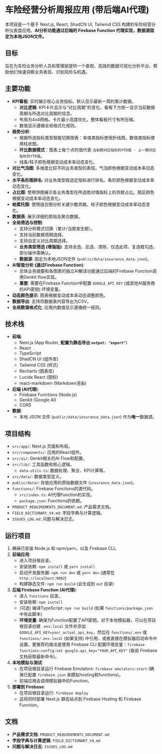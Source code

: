 
# 车险经营分析周报应用 (带后端AI代理)

本项目是一个基于 Next.js, React, ShadCN UI, Tailwind CSS 构建的车险经营分析仪表盘应用。**AI分析功能通过后端的 Firebase Function 代理实现，数据源固定为本地JSON文件。**

## 目标

旨在为车险业务分析人员和管理层提供一个直观、高效的数据可视化分析平台，帮助他们快速洞察业务表现、识别风险与机遇。

## 主要功能

- **KPI看板**: 实时展示核心业务指标。默认显示最新一周的累计数据。
    - **对比逻辑**: KPI卡片显示与“对比周期”的变化。看板下方统一显示当前数据周期与所选对比周期的信息。
    - 布局为4x4网格。卡片最小高度优化，整体看板尺寸有所压缩。
    - 数值显示遵循全局格式化规则。
- **趋势分析**:
    - 根据所选指标类型智能切换图表：率值类指标使用折线图，数值类指标使用柱状图。
    - **环比数据模式**：图表上每个点的值代表 `当前期对应指标的YTD值 - 上一期对应指标的YTD值`。
    - 线条/柱子颜色根据变动成本率动态变化。
- **对比气泡图**: 多维度比较不同业务类型的表现。气泡颜色根据变动成本率动态变化。
- **水平条形图排名**: 对业务类型按选定指标进行排名。条形颜色根据变动成本率动态变化。
- **占比图**: 使用饼图展示各业务类型在所选绝对值指标上的贡献占比。扇区颜色根据变动成本率动态变化。
- **帕累托图**: 使用组合图分析关键少数贡献。柱子颜色根据变动成本率动态变化。
- **数据表**: 展示详细的原始及聚合数据。
- **全局筛选与控制**:
    - 支持分析模式切换（累计/当周发生额）。
    * 支持当前数据周期选择。
    * 支持自定义对比周期选择。
    * **业务类型筛选 (增强版)**: 支持全选、反选、清除、仅选此项、复选框勾选，部分操作需确认。
    * **数据源**: 固定为本地JSON文件 (`public/data/insurance_data.json`)。
- **AI智能分析 (通过Firebase Function)**:
    * 总体业务摘要和各图表的独立AI解读功能通过后端的Firebase Function调用Genkit flow实现。
    * **重要**: 需要在Firebase Function中配置 `GOOGLE_API_KEY` (或其他AI服务商的API密钥) 环境变量。
- **动态颜色提示**: 图表根据变动成本率动态调整颜色。
- **数据导出**: 支持将数据表内容导出为CSV。
- **全局数值格式化**: 应用内数值显示遵循统一规则。

## 技术栈

- **前端**:
    - Next.js (App Router, **配置为静态导出 `output: "export"`**)
    - React
    - TypeScript
    - ShadCN UI (组件库)
    - Tailwind CSS (样式)
    - Recharts (图表库)
    - Lucide React (图标)
    - react-markdown (Markdown渲染)
- **后端 (AI代理)**:
    - Firebase Functions (Node.js)
    - Genkit (Google AI)
    - CORS
- **数据**:
    - 本地 JSON 文件 (`public/data/insurance_data.json`) 作为**唯一**数据源。

## 项目结构

- `src/app/`: Next.js 页面和布局。
- `src/components/`: 应用的React组件。
- `src/ai/`: Genkit相关的AI Flow和配置。
- `src/lib/`: 工具函数和核心逻辑。
    - `data-utils.ts`: 数据处理、聚合、KPI计算等。
- `src/data/`: 数据类型定义。
- `public/data/`: 存放应用的原始数据文件 (`insurance_data.json`)。
- `functions/`: Firebase Functions的源代码。
    - `src/index.ts`: AI代理Function的实现。
    - `package.json`: Functions的依赖。
- `PRODUCT_REQUIREMENTS_DOCUMENT.md`: 产品需求文档。
- `FIELD_DICTIONARY_V4.md`: 字段字典与计算逻辑。
- `ISSUES_LOG.md`: 问题与解决日志。

## 运行项目

1.  确保已安装 Node.js 和 npm/yarn，以及 Firebase CLI。
2.  **前端应用**:
    *   进入项目根目录。
    *   安装依赖: `npm install` 或 `yarn install`
    *   启动开发服务器: `npm run dev` 或 `yarn dev` (通常在 `http://localhost:9002`)
    *   构建静态文件: `npm run build` (会生成到 `out` 目录)
3.  **后端 Firebase Function (AI代理)**:
    *   进入 `functions` 目录。
    *   安装依赖: `npm install`
    *   (可选) 编译TypeScript: `npm run build` (如果 `functions/package.json` 中有此脚本)
    *   **环境变量**: 确保为Function配置了API密钥。对于本地模拟器，可以在项目根目录创建 `.env.local` 文件并添加 `GOOGLE_API_KEY=your_actual_api_key`，然后在 `functions/.env` 或 `functions/.env.local` (如果支持) 中引用，或者直接在模拟器启动命令中设置。更推荐的做法是使用 Firebase CLI 配置环境变量：`firebase functions:config:set google.api_key="YOUR_API_KEY"` (查阅 Firebase 文档获取最新命令)。
4.  **本地模拟与测试**:
    *   在项目根目录运行 Firebase Emulators: `firebase emulators:start` (确保已配置 `firebase.json` 来模拟hosting和functions)。
    *   前端应用会调用模拟器中的Function。
5.  **部署到 Firebase**:
    *   在项目根目录运行: `firebase deploy`
    *   这将同时部署 Next.js 静态站点到 Firebase Hosting 和 Firebase Function。

## 文档

- **产品需求文档**: `PRODUCT_REQUIREMENTS_DOCUMENT.md`
- **字段字典与计算逻辑**: `FIELD_DICTIONARY_V4.md`
- **问题与解决日志**: `ISSUES_LOG.md`
